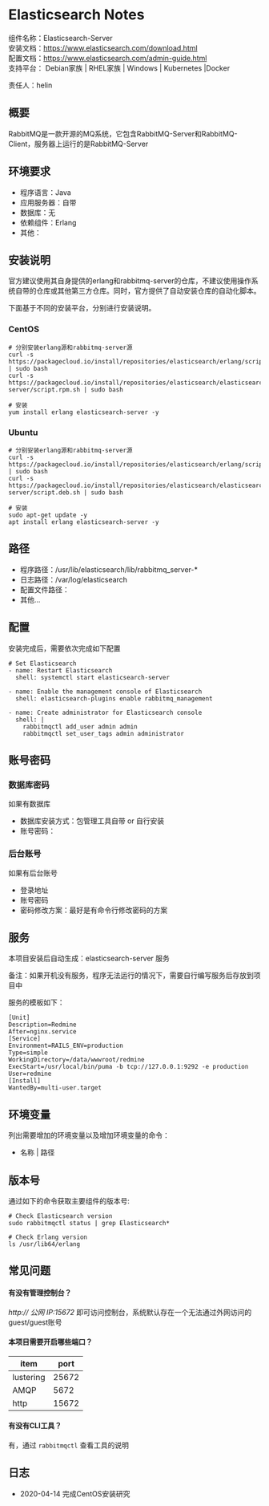 # Elasticsearch Notes

组件名称：Elasticsearch-Server  
安装文档：https://www.elasticsearch.com/download.html  
配置文档：https://www.elasticsearch.com/admin-guide.html  
支持平台： Debian家族 | RHEL家族 | Windows | Kubernetes |Docker  

责任人：helin

## 概要

RabbitMQ是一款开源的MQ系统，它包含RabbitMQ-Server和RabbitMQ-Client，服务器上运行的是RabbitMQ-Server

## 环境要求

* 程序语言：Java 
* 应用服务器：自带
* 数据库：无
* 依赖组件：Erlang
* 其他：

## 安装说明

官方建议使用其自身提供的erlang和rabbitmq-server的仓库，不建议使用操作系统自带的仓库或其他第三方仓库。同时，官方提供了自动安装仓库的自动化脚本。

下面基于不同的安装平台，分别进行安装说明。

### CentOS

```shell
# 分别安装erlang源和rabbitmq-server源
curl -s https://packagecloud.io/install/repositories/elasticsearch/erlang/script.rpm.sh | sudo bash
curl -s https://packagecloud.io/install/repositories/elasticsearch/elasticsearch-server/script.rpm.sh | sudo bash

# 安装
yum install erlang elasticsearch-server -y
```

### Ubuntu

```shell
# 分别安装erlang源和rabbitmq-server源
curl -s https://packagecloud.io/install/repositories/elasticsearch/erlang/script.deb.sh | sudo bash
curl -s https://packagecloud.io/install/repositories/elasticsearch/elasticsearch-server/script.deb.sh | sudo bash

# 安装
sudo apt-get update -y
apt install erlang elasticsearch-server -y
```

## 路径

* 程序路径：/usr/lib/elasticsearch/lib/rabbitmq_server-*
* 日志路径：/var/log/elasticsearch  
* 配置文件路径：  
* 其他...

## 配置

安装完成后，需要依次完成如下配置

```shell
# Set Elasticsearch
- name: Restart Elasticsearch
  shell: systemctl start elasticsearch-server

- name: Enable the management console of Elasticsearch
  shell: elasticsearch-plugins enable rabbitmq_management

- name: Create administrator for Elasticsearch console
  shell: |
    rabbitmqctl add_user admin admin
    rabbitmqctl set_user_tags admin administrator
```

## 账号密码

### 数据库密码

如果有数据库

* 数据库安装方式：包管理工具自带 or 自行安装
* 账号密码：

### 后台账号

如果有后台账号

* 登录地址
* 账号密码
* 密码修改方案：最好是有命令行修改密码的方案


## 服务

本项目安装后自动生成：elasticsearch-server 服务

备注：如果开机没有服务，程序无法运行的情况下，需要自行编写服务后存放到项目中

服务的模板如下：

```
[Unit]
Description=Redmine
After=nginx.service
[Service]
Environment=RAILS_ENV=production
Type=simple
WorkingDirectory=/data/wwwroot/redmine
ExecStart=/usr/local/bin/puma -b tcp://127.0.0.1:9292 -e production 
User=redmine
[Install]
WantedBy=multi-user.target
```

## 环境变量

列出需要增加的环境变量以及增加环境变量的命令：

* 名称 | 路径

## 版本号

通过如下的命令获取主要组件的版本号: 

```
# Check Elasticsearch version
sudo rabbitmqctl status | grep Elasticsearch*

# Check Erlang version
ls /usr/lib64/erlang
```

## 常见问题

#### 有没有管理控制台？

*http:// 公网 IP:15672* 即可访问控制台，系统默认存在一个无法通过外网访问的guest/guest账号

#### 本项目需要开启哪些端口？

| item      | port  |
| --------- | ----- |
| lustering | 25672 |
| AMQP      | 5672  |
| http      | 15672 |

#### 有没有CLI工具？

有，通过 `rabbitmqctl` 查看工具的说明

## 日志

* 2020-04-14 完成CentOS安装研究